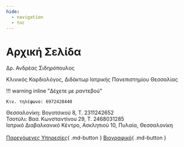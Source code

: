 ```yaml
---
hide:
  - navigation
  - toc
---
```


<!-- Google tag (gtag.js) -->
<script async src="https://www.googletagmanager.com/gtag/js?id=G-EHJMRXEH1X"></script>
<script>
  window.dataLayer = window.dataLayer || [];
  function gtag(){dataLayer.push(arguments);}
  gtag('js', new Date());

  gtag('config', 'G-EHJMRXEH1X');
</script>

# Αρχική Σελίδα

<p class="title">Δρ. Ανδρέας Σιδηρόπουλος</p>
<p class="subtitle">Κλινικός Καρδιολόγος, Διδάκτωρ Ιατρικής Πανεπιστημίου Θεσσαλίας</p>

!!! warning inline "Δέχετε με ραντεβού"

    Κιν. τηλέφωνο: 6972428440

Θεσσαλονίκη: Βογατσικού 8, Τ. 2311242652<br>
Τσοτύλι: Βασ. Κωνσταντίνου 29, Τ. 2468031285<br>
Ιατρικό Διαβαλκανικό Κέντρο, Ασκληπιού 10, Πυλαία, Θεσσαλονίκη<br>
<br>
[Παρεχόμενες Υπηρεσίες](/2){ .md-button }
[Βιογραφικό](/3){ .md-button }
